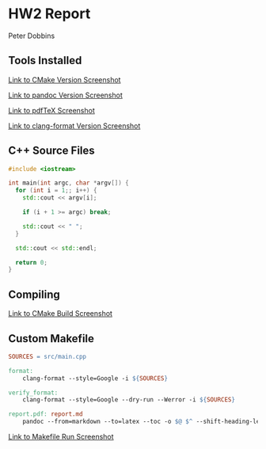 # HW2 Report

Peter Dobbins

## Tools Installed

[Link to CMake Version Screenshot](screenshots/cmake.png)

[Link to pandoc Version Screenshot](screenshots/pandoc.png)

[Link to pdfTeX Screenshot](screenshots/pdflatex.png)

[Link to clang-format Version Screenshot](screenshots/clang-format.png)

## C++ Source Files

```cpp
#include <iostream>

int main(int argc, char *argv[]) {
  for (int i = 1;; i++) {
    std::cout << argv[i];

    if (i + 1 >= argc) break;

    std::cout << " ";
  }

  std::cout << std::endl;

  return 0;
}
```

## Compiling

[Link to CMake Build Screenshot](screenshots/cmake_build.png)

## Custom Makefile

```makefile
SOURCES = src/main.cpp

format:
	clang-format --style=Google -i ${SOURCES}

verify_format:
	clang-format --style=Google --dry-run --Werror -i ${SOURCES}

report.pdf: report.md
	pandoc --from=markdown --to=latex --toc -o $@ $^ --shift-heading-level-by -1 --number-sections
```

[Link to Makefile Run Screenshot](screenshots/makefile.png)
